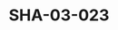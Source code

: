 ---
pid: SHA-03-023
title: SHA-03-023
language: ar
collection: شرحبيل احمد
original_label: 
rights: شرحبيل احمد
location_of_original: شرحبيل احمد
photographer_or_studio: 
scanned_from: photograph 8.8 by 12.4
_date: 1970s
location: الامارات، الشارقة
description: حفلة شرحبيل احمد اسامة عبد الله دينق
additional_notes: 
permission_display: 'yes'
on_server: 'no'
on_website: 'no'
permalink: "/archive/ar/sha-03-023.html"
layout: photo-page
---